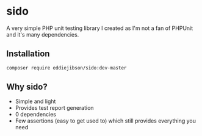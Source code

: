 # sido

A very simple PHP unit testing library I created as I'm not a fan of PHPUnit and it's many dependencies.

## Installation

```bash
composer require eddiejibson/sido:dev-master
```

## Why sido?

* Simple and light
* Provides test report generation
* 0 dependencies
* Few assertions (easy to get used to) which still provides everything you need

